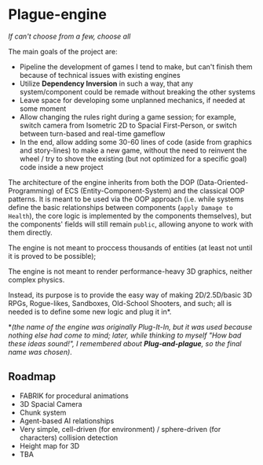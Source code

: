 # Plague-engine
_If can't choose from a few, choose all_

The main goals of the project are:
- Pipeline the development of games I tend to make, but can't finish them because of technical issues with existing engines
- Utilize **Dependency Inversion** in such a way, that any system/component could be remade without breaking the other systems
- Leave space for developing some unplanned mechanics, if needed at some moment
- Allow changing the rules right during a game session; for example, switch camera from Isometric 2D to Spacial First-Person, or switch between turn-based and real-time gameflow
- In the end, allow adding some 30-60 lines of code (aside from graphics and story-lines) to make a new game, without the need to reinvent the wheel / try to shove the existing (but not optimized for a specific goal) code inside a new project

The architecture of the engine inherits from both the DOP (Data-Oriented-Programming) of ECS (Entity-Component-System) and the classical OOP patterns. It is meant to be used via the OOP approach (i.e. while systems define the basic relationships between components (`apply Damage to Health`), the core logic is implemented by the components themselves), but the components' fields will still remain `public`, allowing anyone to work with them directly.

The engine is not meant to proccess thousands of entities (at least not until it is proved to be possible);

The engine is not meant to render performance-heavy 3D graphics, neither complex physics.

Instead, its purpose is to provide the easy way of making 2D/2.5D/basic 3D RPGs, Rogue-likes, Sandboxes, Old-School Shooters, and such; all is needed is to define some new logic and plug it in*.

*_(the name of the engine was originally Plug-It-In, but it was used because nothing else had come to mind; later, while thinking to myself "How bad these ideas sound!", I remembered about **Plug-and-plague**, so the final name was chosen)_.

## Roadmap

- FABRIK for procedural animations
- 3D Spacial Camera
- Chunk system
- Agent-based AI relationships
- Very simple, cell-driven (for environment) / sphere-driven (for characters) collision detection
- Height map for 3D
- TBA
